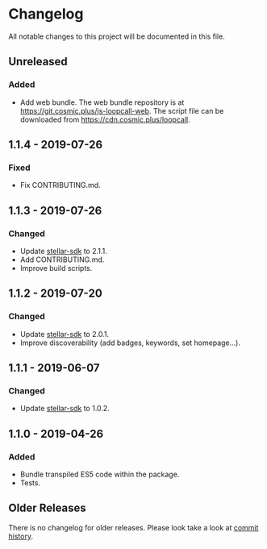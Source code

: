 # Changelog

All notable changes to this project will be documented in this file.

## Unreleased

### Added

- Add web bundle. The web bundle repository is at
  <https://git.cosmic.plus/js-loopcall-web>. The script file can be downloaded
  from <https://cdn.cosmic.plus/loopcall>.

## 1.1.4 - 2019-07-26

### Fixed

- Fix CONTRIBUTING.md.

## 1.1.3 - 2019-07-26

### Changed

- Update [stellar-sdk] to 2.1.1.
- Add CONTRIBUTING.md.
- Improve build scripts.

## 1.1.2 - 2019-07-20

### Changed

- Update [stellar-sdk] to 2.0.1.
- Improve discoverability (add badges, keywords, set homepage...).

## 1.1.1 - 2019-06-07

### Changed

- Update [stellar-sdk] to 1.0.2.

## 1.1.0 - 2019-04-26

### Added

- Bundle transpiled ES5 code within the package.
- Tests.

## Older Releases

There is no changelog for older releases. Please look take a look at [commit
history](https://github.com/cosmic-plus/js-loopcall/commits/master).

[stellar-sdk]: https://github.com/stellar/js-stellar-sdk

